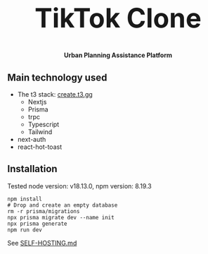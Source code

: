 <h1 align="center" style="font-size: 60px">TikTok Clone</h1>

<p align="center"><strong>Urban Planning Assistance Platform</strong></p>

## Main technology used

- The t3 stack: [create.t3.gg](https://create.t3.gg/)
  - Nextjs
  - Prisma
  - trpc
  - Typescript
  - Tailwind
- next-auth
- react-hot-toast

## Installation

Tested node version: v18.13.0, npm version: 8.19.3

```
npm install
# Drop and create an empty database
rm -r prisma/migrations
npx prisma migrate dev --name init
npx prisma generate
npm run dev
```

See [SELF-HOSTING.md](/SELF-HOSTING.md)
